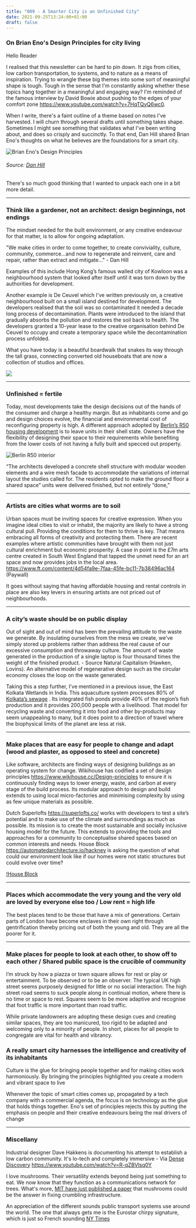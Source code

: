```yaml
---
title: "009 - A Smarter City is an Unfinished City"
date: 2021-09-25T13:24:00+01:00
draft: false
---
```


### On Brian Eno's Design Principles for city living


Hello Reader


I realised that this newsletter can be hard to pin down. It zigs from cities, low carbon transportation, to systems, and to nature as a means of inspiration. Trying to wrangle these big themes into some sort of meaningful shape is tough. Tough in the sense that I'm constantly asking whether these topics hang together in a meaningful and engaging way? I'm reminded of the famous interview by David Bowie about pushing to the edges of your comfort zone https://www.youtube.com/watch?v=7HqTQyQ6wc0. 

When I write, there's a faint outline of a theme based on notes I've harvested. I will churn through several drafts until something takes shape. Sometimes I might see something that validates what I've been writing about, and does so crisply and succinctly. To that end, Dan Hill shared Brian Eno's thoughts on what he believes are the foundations for a smart city.   

![Brian Eno's Design Principles](/img/eno_Design_principles.jpg)
###### Source: [Dan Hill](https://medium.com/dark-matter-and-trojan-horses/working-with-brian-eno-on-design-principles-for-streets-cf873b039c9f) 

There's so much good thinking that I wanted to unpack each one in a bit more detail. 

- - - 

### Think like a gardener, not an architect: design beginnings, not endings

The mindset needed for the built environment, or any creative endeavour for that matter, is to allow for ongoing adaptation.  

"We make cities in order to come together, to create conviviality, culture, community, commerce...and now to regenerate and reinvent, care and repair, rather than extract and mitigate..." - Dan Hill

Examples of this include Hong Kong’s famous walled city of Kowloon was a neighbourhood system that looked after itself until it was torn down by the authorities for development. 

Another example is De Ceuvel which I've written previously on, a creative neighbourhood built on a small island destined for development. The developers realised that the soil was so contaminated it needed a decade long process of decontamination. Plants were introduced to the island that gradually absorbs the pollution and restores the soil back to health. The developers granted a 10-year lease to the creative organisation behind De Ceuvel to occupy and create a temporary space while the decontamination process unfolded.

What you have today is a beautiful boardwalk that snakes its way through the tall grass, connecting converted old houseboats that are now a collection of studios and offices.

![](https://cdn.substack.com/image/fetch/w_1456,c_limit,f_auto,q_auto:good,fl_progressive:steep/https%3A%2F%2Fbucketeer-e05bbc84-baa3-437e-9518-adb32be77984.s3.amazonaws.com%2Fpublic%2Fimages%2F969af593-0a0b-4cc5-8fdd-dcbf2570395f_1200x674.png)


- - - 

### Unfinished = fertile

Today, most developments take the design decisions out of the hands of the consumer and charge a healthy margin. But as inhabitants come and go and design choices evolve, the financial and environmental cost of reconfiguring property is high. A different approach adopted by [Berlin’s R50 housing development](https://metropolismag.com/projects/dont-call-it-a-commune-inside-berlin-radical-cohousing-project/ ) is to leave units in their shell state.  Owners have the flexibility of designing their space to their requirements while benefiting from the lower costs of not having a fully built and specced out property. 

![Berlin R50 interior](https://sdg-migration-met.s3.amazonaws.com/wp-content/uploads/2021/07/12212642/85622d474714a5d71ce0e58f336e312b-R504484.jpg)
  
“The architects developed a concrete shell structure with modular wooden elements and a wire mesh facade to accommodate the variations of internal layout the studies called for. The residents opted to make the ground floor a shared space” units were delivered finished, but not entirely “done,”
- - - 

### Artists are cities what worms are to soil

Urban spaces must be inviting spaces for creative expression. When you imagine ideal cities to visit or inhabit, the majority are likely to have a strong cultural pull. Providing the conditions for them to thrive is key. That means embracing all forms of creativity and protecting them. There are recent examples where artistic communities have brought with them not just cultural enrichment but economic prosperity. A case in point is the £7m arts centre created in South West England that tapped the unmet need for an art space and now provides jobs in the local area. https://www.ft.com/content/4d54fa9e-7faa-45fe-bc11-7b38496ac164 (Paywall)

It goes without saying that having affordable housing and rental controls in place are also key levers in ensuring artists are not priced out of neighbourhoods. 

- - - 

### A city’s waste should be on public display

Out of sight and out of mind has been the prevailing attitude to the waste we generate. By insulating ourselves from the mess we create, we’ve simply stored up problems rather than address the real cause of our excessive consumption and throwaway culture. The amount of waste generated in the production of a single laptop is four thousand times the weight of the finished product. - Source Natural Capitalism (Hawken, Lovins). An alternative model of regenerative design such as the circular economy closes the loop on the waste generated. 

Taking this a step further, I’ve mentioned in a previous issue, the East Kolkata Wetlands in India. This aquaculture system processes 80% of [Kolkata’s sewage](https://solar.lowtechmagazine.com/2021/03/urban-fish-ponds-low-tech-sewage-treatment-for-towns-and-cities.html) . Its integrated fish ponds provide 40% of the region’s fish production and it provides 200,000 people with a livelihood. That model for recycling waste and converting it into food and other by-products may seem unappealing to many, but it does point to a direction of travel where the biophysical limits of the planet are less at risk.

- - - 

### Make places that are easy for people to change and adapt (wood and plaster, as opposed to steel and concrete)

Like software, architects are finding ways of designing buildings as an operating system for change. Wikihouse has codified a set of design principles https://www.wikihouse.cc/Design-principles to ensure it is continuously finding ways to lower energy, waste, and carbon at every stage of the build process. Its modular approach to design and build extends to using local micro-factories and minimising complexity by using as few unique materials as possible.

Dutch Superlofts https://superlofts.co/ works with developers to test a site’s potential and to make use of the climate and surroundings as much as possible. Its mission is to create the most sustainable and socially inclusive housing model for the future. This extends to providing the tools and approaches for a community to conceptualise shared spaces based on common interests and needs. House Block https://automatedarchitecture.io/hackney is asking the question of what could our environment look like if our homes were not static structures but could evolve over time? 

[!House Block](https://automatedarchitecture.io/wp-content/uploads/2021/03/CAM_Side_01-1-1024x1024.jpg)
- - -

### Places which accommodate the very young and the very old are loved by everyone else too / Low rent = high life

The best places tend to be those that have a mix of generations. Certain parts of London have become enclaves in their own right through gentrification thereby pricing out of both the young and old. They are all the poorer for it. 

- - -

### Make places for people to look at each other, to show off to each other / Shared public space is the crucible of community

I’m struck by how a piazza or town square allows for rest or play or entertainment. To be observed or to be an observer. The typical UK high street seems purposely designed for little or no social interaction. The high street road seems to suck people along in continual motion, where there is no time or space to rest. Squares seem to be more adaptive and recognise that foot traffic is more important than road traffic. 

While private landowners are adopting these design cues and creating similar spaces, they are too manicured, too rigid to be adapted and welcoming only to a minority of people.  In short, places for all people to congregate are vital for health and vibrancy. 

### A really smart city harnesses the intelligence and creativity of its inhabitants 

Culture is the glue for bringing people together and for making cities work harmoniously. By bringing the principles highlighted you create a modern and vibrant space to live


Whenever the topic of smart cities comes up, propagated by a tech company with a commercial agenda, the focus is on technology as the glue that holds things together. Eno's set of principles rejects this by putting the emphasis on people and their creative endeavours being the real drivers of change
- - - - 

### Miscellany

Industrial designer Dave Hakkens is documenting his attempt to establish a low carbon community. It's lo-tech and completely immersive - Via [Dense Discovery](https://www.densediscovery.com) https://www.youtube.com/watch?v=R-qZBVlsq0Y 

I love mushrooms. Their versatility extends beyond being just something to eat. We now know that they function as a communications network for trees. What's more, [MIT have just published a paper](https://www.technologyreview.com/2017/08/24/149506/how-mushrooms-could-repair-our-crumbling-infrastructure/amp/?__twitter_impression=true) that mushrooms could be the answer in fixing crumbling infrastructure.  

An appreciation of the different sounds public transport systems use around the world. The one that always gets me is the Eurostar chirpy signature, which is just so French sounding [NY Times](https://www.nytimes.com/interactive/2021/08/13/arts/subway-train-sounds.html)